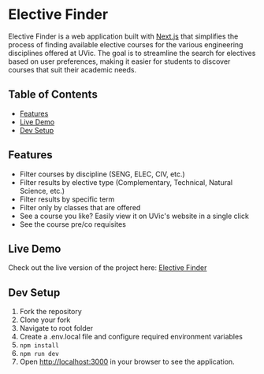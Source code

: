 # Elective Finder

Elective Finder is a web application built with [Next.js](https://nextjs.org/) that simplifies the process of finding available elective courses for the various engineering disciplines offered at UVic. The goal is to streamline the search for electives based on user preferences, making it easier for students to discover courses that suit their academic needs.

## Table of Contents

- [Features](#installation)
- [Live Demo](#live-demo)
- [Dev Setup](#dev-setup)


## Features

- Filter courses by discipline (SENG, ELEC, CIV, etc.)
- Filter results by elective type (Complementary, Technical, Natural Science, etc.)
- Filter results by specific term
- Filter only by classes that are offered
- See a course you like? Easily view it on UVic's website in a single click
- See the course pre/co requisites


## Live Demo

Check out the live version of the project here: [Elective Finder](https://electivefinder.ca)


## Dev Setup

 1. Fork the repository
 2. Clone your fork
 3. Navigate to root folder
 4. Create a .env.local file and configure required environment variables
 5. ```npm install```
 6. ```npm run dev```
 7. Open [http://localhost:3000](http://localhost:3000) in your browser to see the application.
 

